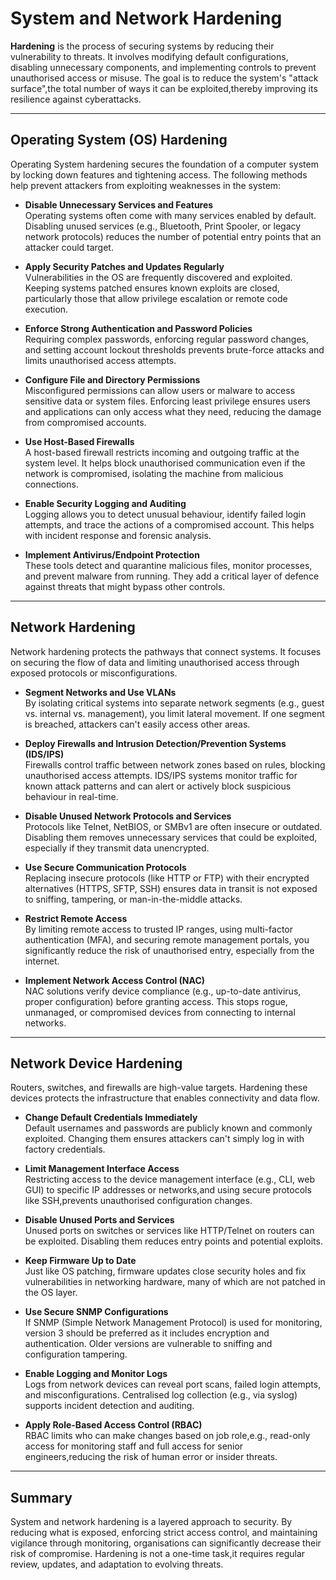 # System and Network Hardening

**Hardening** is the process of securing systems by reducing their vulnerability to threats. It involves modifying default configurations, disabling unnecessary components, and implementing controls to prevent unauthorised access or misuse. The goal is to reduce the system's "attack surface",the total number of ways it can be exploited,thereby improving its resilience against cyberattacks.

---

## Operating System (OS) Hardening

Operating System hardening secures the foundation of a computer system by locking down features and tightening access. The following methods help prevent attackers from exploiting weaknesses in the system:

- **Disable Unnecessary Services and Features**  
  Operating systems often come with many services enabled by default. Disabling unused services (e.g., Bluetooth, Print Spooler, or legacy network protocols) reduces the number of potential entry points that an attacker could target.

- **Apply Security Patches and Updates Regularly**  
  Vulnerabilities in the OS are frequently discovered and exploited. Keeping systems patched ensures known exploits are closed, particularly those that allow privilege escalation or remote code execution.

- **Enforce Strong Authentication and Password Policies**  
  Requiring complex passwords, enforcing regular password changes, and setting account lockout thresholds prevents brute-force attacks and limits unauthorised access attempts.

- **Configure File and Directory Permissions**  
  Misconfigured permissions can allow users or malware to access sensitive data or system files. Enforcing least privilege ensures users and applications can only access what they need, reducing the damage from compromised accounts.

- **Use Host-Based Firewalls**  
  A host-based firewall restricts incoming and outgoing traffic at the system level. It helps block unauthorised communication even if the network is compromised, isolating the machine from malicious connections.

- **Enable Security Logging and Auditing**  
  Logging allows you to detect unusual behaviour, identify failed login attempts, and trace the actions of a compromised account. This helps with incident response and forensic analysis.

- **Implement Antivirus/Endpoint Protection**  
  These tools detect and quarantine malicious files, monitor processes, and prevent malware from running. They add a critical layer of defence against threats that might bypass other controls.

---

## Network Hardening

Network hardening protects the pathways that connect systems. It focuses on securing the flow of data and limiting unauthorised access through exposed protocols or misconfigurations.

- **Segment Networks and Use VLANs**  
  By isolating critical systems into separate network segments (e.g., guest vs. internal vs. management), you limit lateral movement. If one segment is breached, attackers can't easily access other areas.

- **Deploy Firewalls and Intrusion Detection/Prevention Systems (IDS/IPS)**  
  Firewalls control traffic between network zones based on rules, blocking unauthorised access attempts. IDS/IPS systems monitor traffic for known attack patterns and can alert or actively block suspicious behaviour in real-time.

- **Disable Unused Network Protocols and Services**  
  Protocols like Telnet, NetBIOS, or SMBv1 are often insecure or outdated. Disabling them removes unnecessary services that could be exploited, especially if they transmit data unencrypted.

- **Use Secure Communication Protocols**  
  Replacing insecure protocols (like HTTP or FTP) with their encrypted alternatives (HTTPS, SFTP, SSH) ensures data in transit is not exposed to sniffing, tampering, or man-in-the-middle attacks.

- **Restrict Remote Access**  
  By limiting remote access to trusted IP ranges, using multi-factor authentication (MFA), and securing remote management portals, you significantly reduce the risk of unauthorised entry, especially from the internet.

- **Implement Network Access Control (NAC)**  
  NAC solutions verify device compliance (e.g., up-to-date antivirus, proper configuration) before granting access. This stops rogue, unmanaged, or compromised devices from connecting to internal networks.

---

## Network Device Hardening

Routers, switches, and firewalls are high-value targets. Hardening these devices protects the infrastructure that enables connectivity and data flow.

- **Change Default Credentials Immediately**  
  Default usernames and passwords are publicly known and commonly exploited. Changing them ensures attackers can't simply log in with factory credentials.

- **Limit Management Interface Access**  
  Restricting access to the device management interface (e.g., CLI, web GUI) to specific IP addresses or networks,and using secure protocols like SSH,prevents unauthorised configuration changes.

- **Disable Unused Ports and Services**  
  Unused ports on switches or services like HTTP/Telnet on routers can be exploited. Disabling them reduces entry points and potential exploits.

- **Keep Firmware Up to Date**  
  Just like OS patching, firmware updates close security holes and fix vulnerabilities in networking hardware, many of which are not patched in the OS layer.

- **Use Secure SNMP Configurations**  
  If SNMP (Simple Network Management Protocol) is used for monitoring, version 3 should be preferred as it includes encryption and authentication. Older versions are vulnerable to sniffing and configuration tampering.

- **Enable Logging and Monitor Logs**  
  Logs from network devices can reveal port scans, failed login attempts, and misconfigurations. Centralised log collection (e.g., via syslog) supports incident detection and auditing.

- **Apply Role-Based Access Control (RBAC)**  
  RBAC limits who can make changes based on job role,e.g., read-only access for monitoring staff and full access for senior engineers,reducing the risk of human error or insider threats.

---

## Summary

System and network hardening is a layered approach to security. By reducing what is exposed, enforcing strict access control, and maintaining vigilance through monitoring, organisations can significantly decrease their risk of compromise. Hardening is not a one-time task,it requires regular review, updates, and adaptation to evolving threats.
